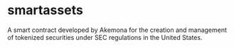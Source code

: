 # smartassets
A smart contract developed by Akemona for the creation and management of tokenized securities under SEC regulations in the United States.
